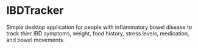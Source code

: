 # IBDTracker

Simple desktop application for people with inflammatory bowel disease to track thier IBD symptoms, weight, food history, stress levels, medication, and bowel movements.
